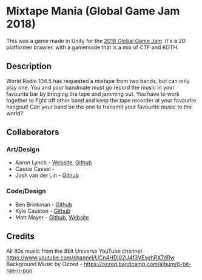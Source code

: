 # Mixtape Mania (Global Game Jam 2018)

This was a game made in Unity for the [2018 Global Game Jam](https://globalgamejam.org/2018/games/mixtape-mania). It's a 2D platformer brawler, with a gamemode that is a mix of CTF and KOTH.

## Description
World Radio 104.5 has requested a mixtape from two bands, but can only play one. You and your bandmate must go record the music in your favourite bar by bringing the tape and jamming out. You have to work together to fight off other band and keep the tape recorder at your favourite hangout! Can your band be the one to transmit your favourite music to the world?

## Collaborators
### Art/Design
+ Aaron Lynch - [Website](http://www.aaronlynch5.com/), [Github](https://github.com/aaronlynch5/)
+ Cassie Cassel - 
+ Josh van der Lin - [Github](https://github.com/joshvdl/)

### Code/Design
+ Ben Brinkman - [Github](https://github.com/benbrinkman/)
+ Kyle Causton - [Github](https://github.com/kylecauston/)
+ Matt Mayer - [Github](https://github.com/Magneseus/), [Website](http://magneseus.com/)

## Credits
All 80s music from the 8bit Universe YouTube channel https://www.youtube.com/channel/UCn4HDI02U4f3VEsghRX7dRw
Background Music by Ozzed - https://ozzed.bandcamp.com/album/8-bit-run-n-pun

